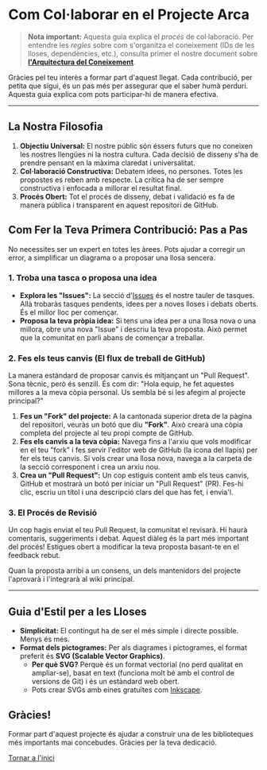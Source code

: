 # Com Col·laborar en el Projecte Arca

> **Nota important:** Aquesta guia explica el *procés* de col·laboració. Per entendre les *regles* sobre com s'organitza el coneixement (IDs de les lloses, dependències, etc.), consulta primer el nostre document sobre **[l'Arquitectura del Coneixement](./ARQUITECTURA.md)**.

Gràcies pel teu interès a formar part d'aquest llegat. Cada contribució, per petita que sigui, és un pas més per assegurar que el saber humà perduri. Aquesta guia explica com pots participar-hi de manera efectiva.

---

## La Nostra Filosofia

1.  **Objectiu Universal:** El nostre públic són éssers futurs que no coneixen les nostres llengües ni la nostra cultura. Cada decisió de disseny s'ha de prendre pensant en la màxima claredat i universalitat.
2.  **Col·laboració Constructiva:** Debatem idees, no persones. Totes les propostes es reben amb respecte. La crítica ha de ser sempre constructiva i enfocada a millorar el resultat final.
3.  **Procés Obert:** Tot el procés de disseny, debat i validació es fa de manera pública i transparent en aquest repositori de GitHub.

## Com Fer la Teva Primera Contribució: Pas a Pas

No necessites ser un expert en totes les àrees. Pots ajudar a corregir un error, a simplificar un diagrama o a proposar una llosa sencera.

### 1. Troba una tasca o proposa una idea

*   **Explora les "Issues":** La secció d'[Issues](https://github.com/Projecte-Arca/wiki/issues) és el nostre tauler de tasques. Allà trobaràs tasques pendents, idees per a noves lloses i debats oberts. És el millor lloc per començar.
*   **Proposa la teva pròpia idea:** Si tens una idea per a una llosa nova o una millora, obre una nova "Issue" i descriu la teva proposta. Això permet que la comunitat en parli abans de començar a treballar.

### 2. Fes els teus canvis (El flux de treball de GitHub)

La manera estàndard de proposar canvis és mitjançant un "Pull Request". Sona tècnic, però és senzill. És com dir: "Hola equip, he fet aquestes millores a la meva còpia personal. Us sembla bé si les afegim al projecte principal?"

1.  **Fes un "Fork" del projecte:** A la cantonada superior dreta de la pàgina del repositori, veuràs un botó que diu **"Fork"**. Això crearà una còpia completa del projecte al teu propi compte de GitHub.
2.  **Fes els canvis a la teva còpia:** Navega fins a l'arxiu que vols modificar en el teu "fork" i fes servir l'editor web de GitHub (la icona del llapis) per fer els teus canvis. Si vols crear una llosa nova, navega a la carpeta de la secció corresponent i crea un arxiu nou.
3.  **Crea un "Pull Request":** Un cop estiguis content amb els teus canvis, GitHub et mostrarà un botó per iniciar un "Pull Request" (PR). Fes-hi clic, escriu un títol i una descripció clars del que has fet, i envia'l.

### 3. El Procés de Revisió

Un cop hagis enviat el teu Pull Request, la comunitat el revisarà. Hi haurà comentaris, suggeriments i debat. Aquest diàleg és la part més important del procés! Estigues obert a modificar la teva proposta basant-te en el feedback rebut.

Quan la proposta arribi a un consens, un dels mantenidors del projecte l'aprovarà i l'integrarà al wiki principal.

---

## Guia d'Estil per a les Lloses

*   **Simplicitat:** El contingut ha de ser el més simple i directe possible. Menys és més.
*   **Format dels pictogrames:** Per als diagrames i pictogrames, el format preferit és **SVG (Scalable Vector Graphics)**.
    *   **Per què SVG?** Perquè és un format vectorial (no perd qualitat en ampliar-se), basat en text (funciona molt bé amb el control de versions de Git) i és un estàndard web obert.
    *   Pots crear SVGs amb eines gratuïtes com [Inkscape](https://inkscape.org/).

## Gràcies!

Formar part d'aquest projecte és ajudar a construir una de les biblioteques més importants mai concebudes. Gràcies per la teva dedicació.

[Tornar a l'inici](../README.md)
